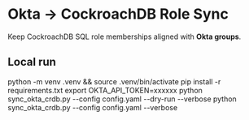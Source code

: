 # Okta → CockroachDB Role Sync

Keep CockroachDB SQL role memberships aligned with **Okta groups**.

## Local run
python -m venv .venv && source .venv/bin/activate
pip install -r requirements.txt
export OKTA_API_TOKEN=xxxxxx
python sync_okta_crdb.py --config config.yaml --dry-run --verbose
python sync_okta_crdb.py --config config.yaml --verbose
